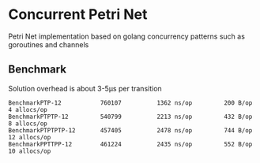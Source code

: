 # Concurrent Petri Net

Petri Net implementation based on golang concurrency patterns such as goroutines and channels

## Benchmark

Solution overhead is about 3-5μs per transition

```
BenchmarkPTP-12        	  760107	      1362 ns/op	     200 B/op	       4 allocs/op
BenchmarkPTPTP-12      	  540799	      2213 ns/op	     432 B/op	       8 allocs/op
BenchmarkPTPTPTP-12    	  457405	      2478 ns/op	     744 B/op	      12 allocs/op
BenchmarkPPTTPP-12     	  461224	      2435 ns/op	     552 B/op	      10 allocs/op
```

